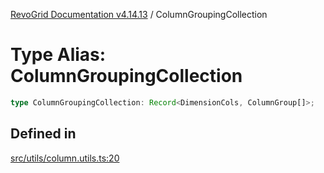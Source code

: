 [RevoGrid Documentation v4.14.13](README.md) / ColumnGroupingCollection

# Type Alias: ColumnGroupingCollection

```ts
type ColumnGroupingCollection: Record<DimensionCols, ColumnGroup[]>;
```

## Defined in

[src/utils/column.utils.ts:20](https://github.com/revolist/revogrid/blob/4eff1607ca8ee7d75f31750c713182488767268a/src/utils/column.utils.ts#L20)
